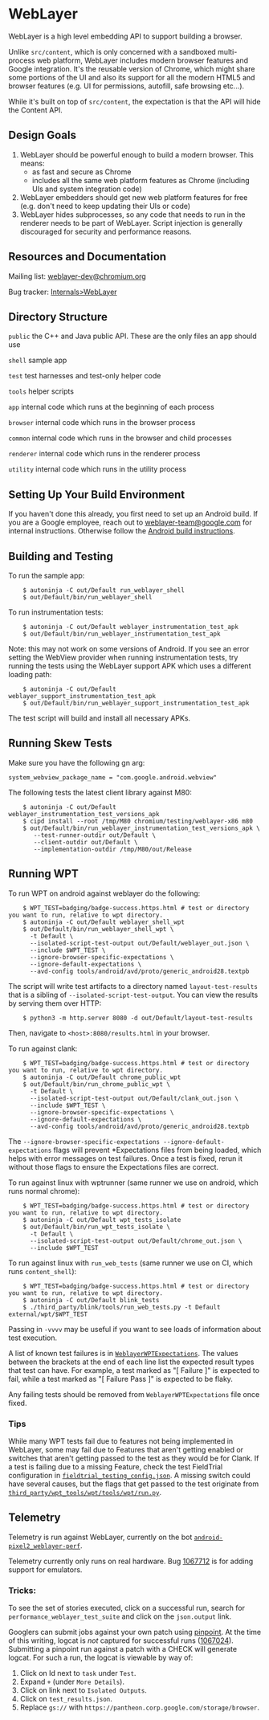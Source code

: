 # WebLayer

WebLayer is a high level embedding API to support building a browser.

Unlike `src/content`, which is only concerned with a sandboxed multi-process web
platform, WebLayer includes modern browser features and Google integration.
It's the reusable version of Chrome, which might share some portions of the UI
and also its support for all the modern HTML5 and browser features (e.g. UI for
permissions, autofill, safe browsing etc...).

While it's built on top of `src/content`, the expectation is that the API will
hide the Content API.

## Design Goals
1. WebLayer should be powerful enough to build a modern browser. This means:
    * as fast and secure as Chrome
    * includes all the same web platform features as Chrome (including UIs and system integration code)
2. WebLayer embedders should get new web platform features for free (e.g. don't need to keep updating their UIs or code)
3. WebLayer hides subprocesses, so any code that needs to run in the renderer needs to be part of WebLayer. Script injection
is generally discouraged for security and performance reasons.

## Resources and Documentation

Mailing list: [weblayer-dev@chromium.org](https://groups.google.com/a/chromium.org/forum/#!forum/weblayer-dev)

Bug tracker: [Internals>WebLayer](https://bugs.chromium.org/p/chromium/issues/list?can=2&q=component%3AInternals%3EWebLayer)

## Directory Structure

`public` the C++ and Java public API. These are the only files an app should use

`shell` sample app

`test` test harnesses and test-only helper code

`tools` helper scripts

`app` internal code which runs at the beginning of each process

`browser` internal code which runs in the browser process

`common` internal code which runs in the browser and child processes

`renderer` internal code which runs in the renderer process

`utility` internal code which runs in the utility process

## Setting Up Your Build Environment

If you haven't done this already, you first need to set up an Android build. If
you are a Google employee, reach out to weblayer-team@google.com for internal
instructions. Otherwise follow the
[Android build instructions](https://source.chromium.org/chromium/chromium/src/+/main:docs/android_build_instructions.md).

## Building and Testing

To run the sample app:

```
    $ autoninja -C out/Default run_weblayer_shell
    $ out/Default/bin/run_weblayer_shell
```

To run instrumentation tests:

```
    $ autoninja -C out/Default weblayer_instrumentation_test_apk
    $ out/Default/bin/run_weblayer_instrumentation_test_apk
```

Note: this may not work on some versions of Android. If you see an error setting
the WebView provider when running instrumentation tests, try running the tests
using the WebLayer support APK which uses a different loading path:

```
    $ autoninja -C out/Default weblayer_support_instrumentation_test_apk
    $ out/Default/bin/run_weblayer_support_instrumentation_test_apk
```

The test script will build and install all necessary APKs.

## Running Skew Tests

Make sure you have the following gn arg:

```
system_webview_package_name = "com.google.android.webview"
```

The following tests the latest client library against M80:

```
    $ autoninja -C out/Default weblayer_instrumentation_test_versions_apk
    $ cipd install --root /tmp/M80 chromium/testing/weblayer-x86 m80
    $ out/Default/bin/run_weblayer_instrumentation_test_versions_apk \
       --test-runner-outdir out/Default \
       --client-outdir out/Default \
       --implementation-outdir /tmp/M80/out/Release
```

## Running WPT

To run WPT on android against weblayer do the following:

```
    $ WPT_TEST=badging/badge-success.https.html # test or directory you want to run, relative to wpt directory.
    $ autoninja -C out/Default weblayer_shell_wpt
    $ out/Default/bin/run_weblayer_shell_wpt \
      -t Default \
      --isolated-script-test-output out/Default/weblayer_out.json \
      --include $WPT_TEST \
      --ignore-browser-specific-expectations \
      --ignore-default-expectations \
      --avd-config tools/android/avd/proto/generic_android28.textpb
```

The script will write test artifacts to a directory named `layout-test-results` that is a sibling of `--isolated-script-test-output`.
You can view the results by serving them over HTTP:

```
    $ python3 -m http.server 8080 -d out/Default/layout-test-results
```

Then, navigate to `<host>:8080/results.html` in your browser.

To run against clank:

```
    $ WPT_TEST=badging/badge-success.https.html # test or directory you want to run, relative to wpt directory.
    $ autoninja -C out/Default chrome_public_wpt
    $ out/Default/bin/run_chrome_public_wpt \
      -t Default \
      --isolated-script-test-output out/Default/clank_out.json \
      --include $WPT_TEST \
      --ignore-browser-specific-expectations \
      --ignore-default-expectations \
      --avd-config tools/android/avd/proto/generic_android28.textpb
```

The `--ignore-browser-specific-expectations --ignore-default-expectations` flags will prevent
\*Expectations files from being loaded, which helps with error messages on test failures.
Once a test is fixed, rerun it without those flags to ensure the Expectations files are correct.

To run against linux with wptrunner (same runner we use on android, which runs normal chrome):

```
    $ WPT_TEST=badging/badge-success.https.html # test or directory you want to run, relative to wpt directory.
    $ autoninja -C out/Default wpt_tests_isolate
    $ out/Default/bin/run_wpt_tests_isolate \
      -t Default \
      --isolated-script-test-output out/Default/chrome_out.json \
      --include $WPT_TEST
````

To run against linux with `run_web_tests` (same runner we use on CI, which runs `content_shell`):

```
    $ WPT_TEST=badging/badge-success.https.html # test or directory you want to run, relative to wpt directory.
    $ autoninja -C out/Default blink_tests
    $ ./third_party/blink/tools/run_web_tests.py -t Default external/wpt/$WPT_TEST
```

Passing in `-vvvv` may be useful if you want to see loads of information about
test execution.

A list of known test failures is in [`WeblayerWPTExpectations`](https://source.chromium.org/chromium/chromium/src/+/main:third_party/blink/web_tests/android/WeblayerWPTExpectations).
The values between the brackets at the end of each line list the expected
result types that test can have. For example, a test marked as "[ Failure ]" is
expected to fail, while a test marked as "[ Failure Pass ]" is expected to be
flaky.

Any failing tests should be removed from `WeblayerWPTExpectations` file once
fixed.

### Tips

While many WPT tests fail due to features not being implemented in WebLayer,
some may fail due to Features that aren't getting enabled or switches that
aren't getting passed to the test as they would be for Clank. If a test is
failing due to a missing Feature, check the test FieldTrial configuration
in [`fieldtrial_testing_config.json`](https://source.chromium.org/chromium/chromium/src/+/main:testing/variations/fieldtrial_testing_config.json).
A missing switch could have several causes, but the flags that get passed
to the test originate from [`third_party/wpt_tools/wpt/tools/wpt/run.py`](https://source.chromium.org/chromium/chromium/src/+/main:third_party/wpt_tools/wpt/tools/wpt/run.py).


## Telemetry

Telemetry is run against WebLayer, currently on the bot
[`android-pixel2_weblayer-perf`](https://ci.chromium.org/p/chrome/builders/ci/android-pixel2_weblayer-perf).

Telemetry currently only runs on real hardware. Bug
[1067712](https://bugs.chromium.org/p/chromium/issues/detail?id=1067712) is for
adding support for emulators.

### Tricks:

To see the set of stories executed, click on a successful run, search for
`performance_weblayer_test_suite` and click on the `json.output`
link.

Googlers can submit jobs against your own patch using
[pinpoint](https://pinpoint-dot-chromeperf.appspot.com/). At the time of this
writing, logcat is *not* captured for successful runs
([1067024](https://bugs.chromium.org/p/chromium/issues/detail?id=1067024)).
Submitting a pinpoint run against a patch with a CHECK will generate
logcat. For such a run, the logcat is viewable by way of:

1. Click on Id next to `task` under `Test`.
2. Expand `+` (under `More Details`).
3. Click on link next to `Isolated Outputs`.
4. Click on `test_results.json`.
5. Replace `gs://` with `https://pantheon.corp.google.com/storage/browser`.
